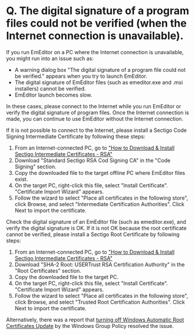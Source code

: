 # Q. The digital signature of a program files could not be verified (when the Internet connection is unavailable).

If you run EmEditor on a PC where the Internet connection is unavailable, you might run into an issue such as:

- A warning dialog box "The digital signature of a program file could not be verified." appears when you try to launch EmEditor.
- The digital signature of EmEditor files (such as emeditor.exe and .msi installers) cannot be verified.
- EmEditor launch becomes slow.

In these cases, please connect to the Internet while you run EmEditor or verify the digital signature of program files. Once the Internet connection is made, you can continue to use EmEditor without the Internet connection.

If it is not possible to connect to the Internet, please install a Sectigo Code Signing Intermediate Certificate by following these steps:

1. From an Internet-connected PC, go to ["How to Download & Install Sectigo Intermediate Certificates - RSA"](https://support.sectigo.com/articles/Knowledge/Sectigo-Intermediate-Certificates?retURL=%2Fapex%2FCom_KnowledgeWeb2Casepagesectigo&popup=false)
2. Download "Standard Sectigo RSA Cod Signing CA" in the "Code Signing" section.
3. Copy the downloaded file to the target offline PC where EmEditor files exist.
4. On the target PC, right-click this file, select "Install Certificate". "Certificate Import Wizard" appears.
5. Follow the wizard to select "Place all certificates in the following store", click Browse, and select "Intermediate Certification Authorities". Click Next to import the certificate.

Check the digital signature of an EmEditor file (such as emeditor.exe), and verify the digital signature is OK. If it is not OK because the root certificate cannot be verified, please install a Sectigo Root Certificate by following steps:

1. From an Internet-connected PC, go to ["How to Download & Install Sectigo Intermediate Certificates - RSA"](https://support.sectigo.com/articles/Knowledge/Sectigo-Intermediate-Certificates?retURL=%2Fapex%2FCom_KnowledgeWeb2Casepagesectigo&popup=false)
2. Download "SHA-2 Root: USERTrust RSA Certification Authority" in the "Root Certificates" section.
3. Copy the downloaded file to the target PC.
4. On the target PC, right-click this file, select "Install Certificate". "Certificate Import Wizard" appears.
5. Follow the wizard to select "Place all certificates in the following store", click Browse, and select "Trusted Root Certification Authorities". Click Next to import the certificate.

Alternatively, there was a report that [turning off Windows Automatic Root Certificates Update](https://admx.help/?Category=Windows_7_2008R2&Policy=Microsoft.Policies.InternetCommunicationManagement::CertMgr_DisableAutoRootUpdates&Language=en) by the Windows Group Policy resolved the issue.
